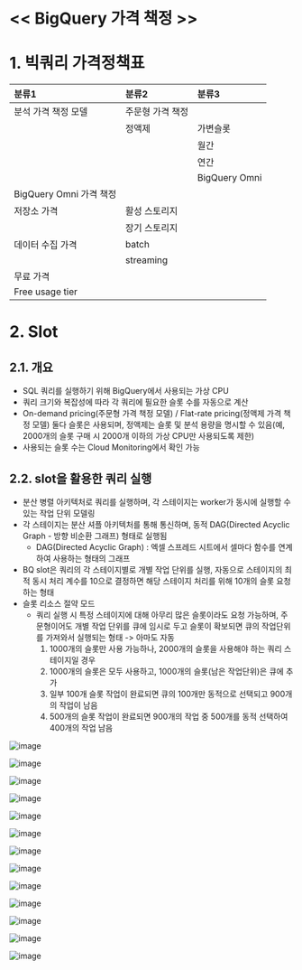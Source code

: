 << BigQuery 가격 책정 >>
===

# 1. 빅쿼리 가격정책표

  |분류1|분류2|분류3
  |:---|:---|:---|
  |분석 가격 책정 모델|주문형 가격 책정||
  ||정액제|가변슬롯|
  |||월간|
  |||연간|
  |||BigQuery Omni|
  |BigQuery Omni 가격 책정|||
  |저장소 가격|활성 스토리지||
  ||장기 스토리지||
  |데이터 수집 가격|batch||
  ||streaming||
  |무료 가격|||
  |Free usage tier|||


# 2. Slot
## 2.1. 개요
- SQL 쿼리를 실행하기 위해 BigQuery에서 사용되는 가상 CPU
- 쿼리 크기와 복잡성에 따라 각 쿼리에 필요한 슬롯 수를 자동으로 계산
- On-demand pricing(주문형 가격 책정 모델) / Flat-rate pricing(정액제 가격 책정 모델) 둘다 슬롯은 사용되며, 정액제는 슬롯 및 분석 용량을 명시할 수 있음(예, 2000개의 슬롯 구매 시 2000개 이하의 가상 CPU만 사용되도록 제한)
- 사용되는 슬롯 수는 Cloud Monitoring에서 확인 가능

## 2.2. slot을 활용한 쿼리 실행
- 분산 병렬 아키텍처로 쿼리를 실행하며, 각 스테이지는 worker가 동시에 실행할 수 있는 작업 단위 모델링
- 각 스테이지는 분산 셔플 아키텍처를 통해 통신하며, 동적 DAG(Directed Acyclic Graph - 방향 비순환 그래프) 형태로 실행됨
    - DAG(Directed Acyclic Graph) : 엑셀 스프레드 시트에서 셀마다 함수를 연계하여 사용하는 형태의 그래프
- BQ slot은 쿼리의 각 스테이지별로 개별 작업 단위를 실행, 자동으로 스테이지의 최적 동시 처리 계수를 10으로 결정하면 해당 스테이지 처리를 위해 10개의 슬롯 요청하는 형태
- 슬롯 리소스 절약 모드
    - 쿼리 실행 시 특정 스테이지에 대해 아무리 많은 슬롯이라도 요청 가능하며, 주문형이어도 개별 작업 단위를 큐에 임시로 두고 슬롯이 확보되면 큐의 작업단위를 가져와서 실행되는 형태 -> 아마도 자동
        1. 1000개의 슬롯만 사용 가능하나, 2000개의 슬롯을 사용해야 하는 쿼리 스테이지일 경우
        2. 1000개의 슬롯은 모두 사용하고, 1000개의 슬롯(남은 작업단위)은 큐에 추가
        3. 일부 100개 슬롯 작업이 완료되면 큐의 100개만 동적으로 선택되고 900개의 작업이 남음
        4. 500개의 슬롯 작업이 완료되면 900개의 작업 중 500개를 동적 선택하여 400개의 작업 남음

![image](https://user-images.githubusercontent.com/77611557/152895904-64bd638f-a56b-4c5e-b823-6072780ef9f8.png)



![image](https://user-images.githubusercontent.com/77611557/152895937-03ad2abb-a209-4cb3-95d5-117b59b86bec.png)



![image](https://user-images.githubusercontent.com/77611557/152895967-b66c153a-07b8-425a-a519-dd487f918c99.png)



![image](https://user-images.githubusercontent.com/77611557/152895994-53d94e22-c07b-4e41-b163-04aa0d9baa92.png)



![image](https://user-images.githubusercontent.com/77611557/152896051-9342bdfe-8b5b-4673-9d9a-b98842a7402f.png)


![image](https://user-images.githubusercontent.com/77611557/152896082-387353ef-794c-4d8d-a89a-20c43a5cbacf.png)


![image](https://user-images.githubusercontent.com/77611557/152896117-e708d98e-43b0-41db-8155-120b6e9d89db.png)


![image](https://user-images.githubusercontent.com/77611557/152896163-3e4a520f-8be4-4cd9-8f45-ee45f7e29045.png)


![image](https://user-images.githubusercontent.com/77611557/152896191-2caf62ee-b1ad-4bb1-9232-091c45e99e4a.png)


![image](https://user-images.githubusercontent.com/77611557/152896241-286d58dd-fcfb-4e9f-9ebf-04461b959494.png)


![image](https://user-images.githubusercontent.com/77611557/152896275-62095e00-eff9-4812-9801-182ae74dfc91.png)


![image](https://user-images.githubusercontent.com/77611557/152896331-e28f3e3d-653e-47b2-865b-042d73b88694.png)


![image](https://user-images.githubusercontent.com/77611557/152896359-201cb80d-a915-42a6-9fc9-5acbaacae1f2.png)












